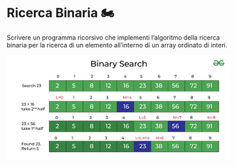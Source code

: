 # Ricerca Binaria 🏍

Scrivere un programma ricorsivo che implementi l’algoritmo della ricerca binaria per la ricerca di un elemento all’interno di un array ordinato di interi.

![BinarySearch](img/binary_search.png)